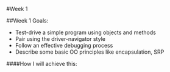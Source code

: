 #Week 1

##Week 1 Goals:
- Test-drive a simple program using objects and methods
- Pair using the driver-navigator style
- Follow an effective debugging process
- Describe some basic OO principles like encapsulation, SRP

####How I will achieve this:

